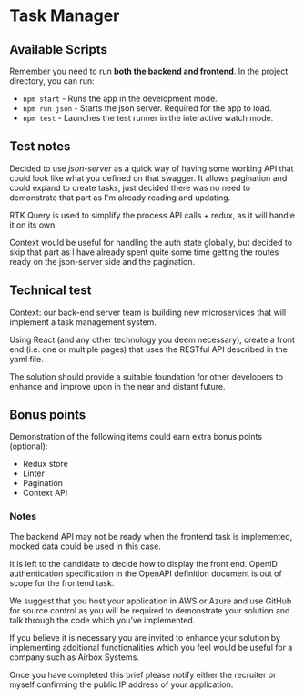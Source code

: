 # Task Manager

## Available Scripts

Remember you need to run **both the backend and frontend**.
In the project directory, you can run:

- `npm start` - Runs the app in the development mode.
- `npm run json` - Starts the json server. Required for the app to load.
- `npm test` - Launches the test runner in the interactive watch mode.

## Test notes

Decided to use _json-server_ as a quick way of having some working API that could look like what you defined on that swagger. It allows pagination and could expand to create tasks, just decided there was no need to demonstrate that part as I'm already reading and updating.

RTK Query is used to simplify the process API calls + redux, as it will handle it on its own.

Context would be useful for handling the auth state globally, but decided to skip that part as I have already spent quite some time getting the routes ready on the json-server side and the pagination.

## Technical test

Context: our back-end server team is building new microservices that will implement a task
management system.

Using React (and any other technology you deem necessary), create a front end (i.e. one or
multiple pages) that uses the RESTful API described in the yaml file.

The solution should provide a suitable foundation for other developers to enhance and
improve upon in the near and distant future.

## Bonus points

Demonstration of the following items could earn extra bonus points (optional):

- Redux store
- Linter
- Pagination
- Context API

### Notes

The backend API may not be ready when the frontend task is implemented, mocked data
could be used in this case.

It is left to the candidate to decide how to display the front end. OpenID authentication
specification in the OpenAPI definition document is out of scope for the frontend task.

We suggest that you host your application in AWS or Azure and use GitHub for source
control as you will be required to demonstrate your solution and talk through the code which
you’ve implemented.

If you believe it is necessary you are invited to enhance your solution by implementing
additional functionalities which you feel would be useful for a company such as Airbox
Systems.

Once you have completed this brief please notify either the recruiter or myself confirming the
public IP address of your application.
